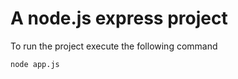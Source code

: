 A node.js express project
=========================


To run the project execute the following command

    node app.js
